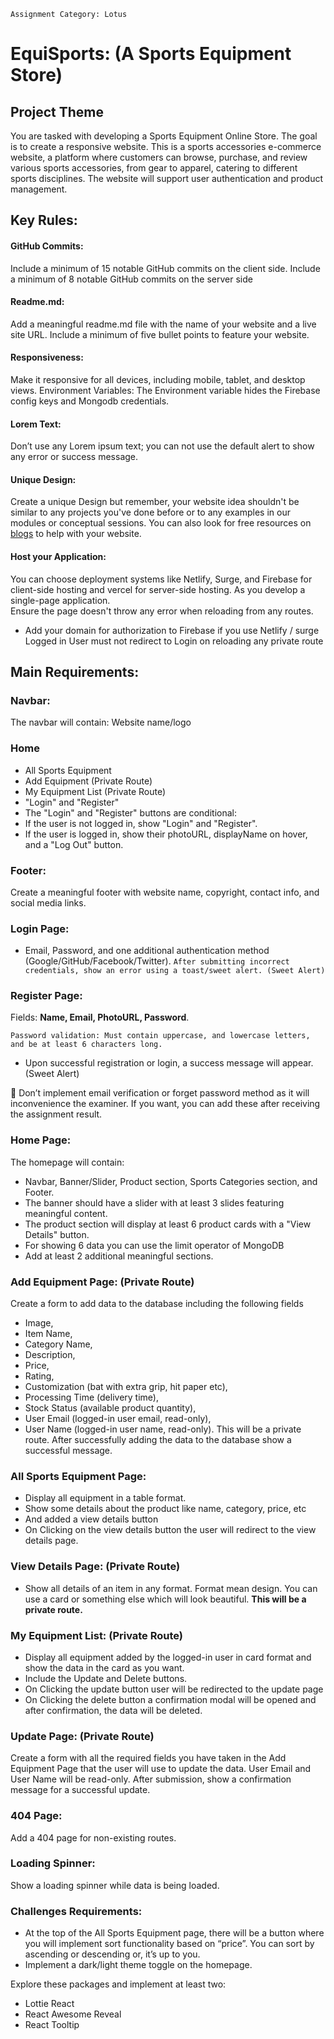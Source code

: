 `Assignment Category: Lotus`
# EquiSports: (A Sports Equipment Store)
## Project Theme
You are tasked with developing a Sports Equipment Online Store. The goal is to create a responsive website. This is a sports accessories e-commerce website, a platform where customers can browse, purchase, and review various sports accessories, from gear to apparel, catering to different sports disciplines. The website will support user authentication and product management.
## Key Rules:
#### GitHub Commits: 
Include a minimum of 15 notable GitHub commits on the client side.
Include a minimum of 8 notable GitHub commits on the server side 
#### Readme.md: 
Add a meaningful readme.md file with the name of your website and a live site URL. Include a minimum of five bullet points to feature your website.  
#### Responsiveness: 
Make it responsive for all devices, including mobile, tablet, and desktop views. 
Environment Variables: The Environment variable hides the Firebase config keys and Mongodb credentials.
#### Lorem Text: 
Don’t use any Lorem ipsum text; you can not use the default alert to show any error or success message. 
#### Unique Design: 
Create a unique Design but remember, your website idea shouldn't be similar to any projects you've done before or to any examples in our modules or conceptual sessions.
You can also look for free resources on [blogs](https://medium.com/design-bootcamp/free-images-and-resources-collection-for-website-c77f2fc46ce5) to help with your website.
#### Host your Application: 
You can choose deployment systems like Netlify, Surge, and Firebase for client-side hosting and vercel for server-side hosting. As you develop a single-page application.  
Ensure the page doesn't throw any error when reloading from any routes.  

- Add your domain for authorization to Firebase if you use Netlify / surge
Logged in User must not  redirect to Login on reloading any private route 
## Main Requirements:
### Navbar:
The navbar will contain:
Website name/logo
### Home
-   All Sports Equipment
-   Add Equipment (Private Route)
-   My Equipment List (Private Route)
-   "Login" and "Register"
-   The "Login" and "Register" buttons are conditional:
-   If the user is not logged in, show "Login" and "Register".
-   If the user is logged in, show their photoURL, displayName on hover, and a "Log Out" button. 

### Footer:
Create a meaningful footer with website name, copyright, contact info, and social media links.

### Login Page:
-   Email, Password, and one additional authentication method (Google/GitHub/Facebook/Twitter). 
`After submitting incorrect credentials, show an error using a toast/sweet alert. (Sweet Alert)`

### Register Page:
Fields: **Name, Email, PhotoURL, Password**.

`Password validation: Must contain uppercase, and lowercase letters, and be at least 6 characters long.`

-   Upon successful registration or login, a success message will appear. (Sweet Alert)

🎯  Don’t implement email verification or forget password method as it will inconvenience the examiner. If you want, you can add these after receiving the assignment result.

### Home Page:
The homepage will contain:
-   Navbar, Banner/Slider, Product section, Sports Categories section, and Footer.
-   The banner should have a slider with at least 3 slides featuring meaningful content.
-   The product section will display at least 6 product cards with a "View Details" button. 
-   For showing 6 data you can use the limit operator of MongoDB 
-   Add at least 2 additional meaningful sections. 

### Add Equipment Page: (Private Route) 
Create a form to add data to the database including the following fields
-   Image, 
-   Item Name, 
-   Category Name,
-   Description, 
-   Price, 
-   Rating, 
-   Customization (bat with extra grip, hit paper etc), 
-   Processing Time (delivery time), 
-   Stock Status (available product quantity), 
-   User Email (logged-in user email, read-only), 
-   User Name (logged-in user name, read-only).
This will be a private route.
After successfully adding the data to the database show a successful message.

### All Sports Equipment Page: 
-   Display all equipment in a table format.
-   Show some details about the product like name, category, price, etc
-   And added a view details button
-   On Clicking on the view details button the user will redirect to the view details page. 

### View Details Page: (Private Route) 
-   Show all details of an item in any format. Format mean design. You can use a card or something else which will look beautiful. 
**This will be a private route.**

### My Equipment List: (Private Route) 
-   Display all equipment added by the logged-in user in card format and show the data in the card as you want. 
-   Include the Update and Delete buttons.
-   On Clicking the update button user will be redirected to the update page
-   On Clicking the delete button a confirmation modal will be opened and after confirmation, the data will be deleted. 

### Update Page: (Private Route) 
Create a form with all the required fields you have taken in the Add Equipment Page that the user will use to update the data. User Email and User Name will be read-only. 
After submission, show a confirmation message for a successful update.

### 404 Page:
Add a 404 page for non-existing routes.

### Loading Spinner:
Show a loading spinner while data is being loaded.

### Challenges Requirements:

-   At the top of the All Sports Equipment page, there will be a button where you will implement sort functionality based on “price”.  You can sort by ascending or descending or, it’s up to you. 
-   Implement a dark/light theme toggle on the homepage.

Explore these packages and implement at least two:

-   Lottie React
-   React Awesome Reveal
-   React Tooltip 
